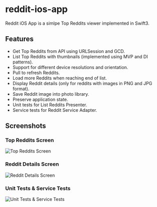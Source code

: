 # reddit-ios-app
Reddit iOS App is a simlpe Top Reddits viewer implemented in Swift3.

## Features
- Get Top Reddits from API using URLSession and GCD.
- List Top Reddits with thumbnails (implemented using MVP and DI patterns).
- Support for different device resolutions and orientation.
- Pull to refresh Reddits.
- Load more Reddits when reaching end of list.
- Display Reddit details (only for reddits with images in PNG and JPG format).
- Save Reddit image into photo library.
- Preserve application state.
- Unit tests for List Reddits Presenter.
- Service tests for Reddit Service Adapter.

## Screenshots

### Top Reddits Screen
![Top Reddits Screen](https://github.com/marcelobusico/reddit-ios-app/blob/master/Screenshots/RedditsList.png)

### Reddit Details Screen
![Reddit Details Screen](https://github.com/marcelobusico/reddit-ios-app/blob/master/Screenshots/RedditDetails.png)

### Unit Tests & Service Tests
![Unit Tests & Service Tests](https://github.com/marcelobusico/reddit-ios-app/blob/master/Screenshots/Tests.png)
